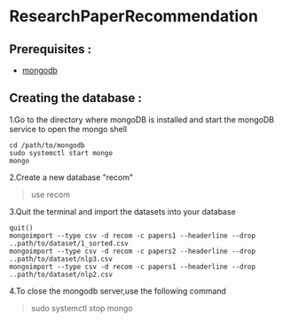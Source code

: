 # ResearchPaperRecommendation

## Prerequisites :
- [mongodb](https://docs.mongodb.com/manual/administration/install-community/)

## Creating the database :
1.Go to the directory where mongoDB is installed and start the mongoDB service to open the mongo shell
```
cd /path/to/mongodb
sudo systemctl start mongo
mongo
```
2.Create a new database "recom" 
> use recom

3.Quit the terminal and import the datasets into your database
```
quit()
mongoimport --type csv -d recom -c papers1 --headerline --drop ..path/to/dataset/1_sorted.csv
mongoimport --type csv -d recom -c papers2 --headerline --drop ..path/to/dataset/nlp3.csv
mongoimport --type csv -d recom -c papers1 --headerline --drop ..path/to/dataset/nlp2.csv
```
4.To close the mongodb server,use the following command
> sudo systemctl stop mongo

